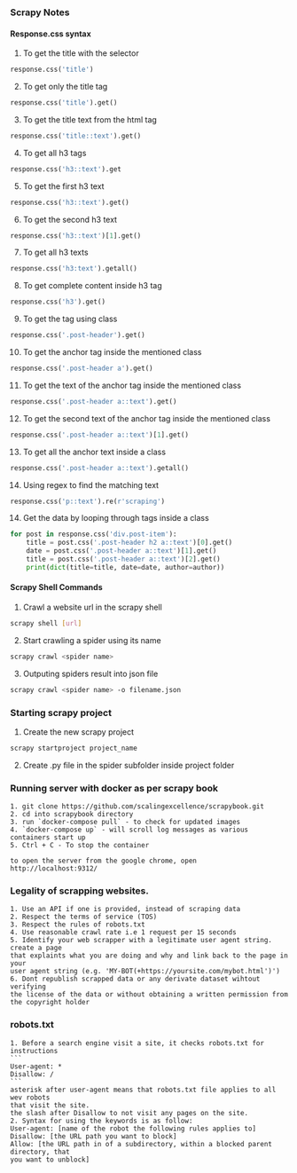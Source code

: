 ### Scrapy Notes

#### Response.css syntax
1. To get the title with the selector
```python
response.css('title')
```
2. To get only the title tag
```python
response.css('title').get()
```
3. To get the title text from the html tag
```python
response.css('title::text').get()
```
4. To get all h3 tags
```python
response.css('h3::text').get
```
5. To get the first h3 text
```python
response.css('h3::text').get()
```
6. To get the second h3 text
```python
response.css('h3::text')[1].get()
```
7. To get all h3 texts
```python
response.css('h3:text').getall()
```
8. To get complete content inside h3 tag
```python
response.css('h3').get()
```
9. To get the tag using class
```python
response.css('.post-header').get()
```
10. To get the anchor tag inside the mentioned class
```python
response.css('.post-header a').get()
```
11. To get the text of the anchor tag inside the mentioned class
```python
response.css('.post-header a::text').get()
```
12. To get the second text of the anchor tag inside the mentioned class
```python
response.css('.post-header a::text')[1].get()
```
13. To get all the anchor text inside a class
```python
response.css('.post-header a::text').getall()
```
14. Using regex to find the matching text
```python
response.css('p::text').re(r'scraping')
```
14. Get the data by looping through tags inside a class
```python
for post in response.css('div.post-item'):
	title = post.css('.post-header h2 a::text')[0].get()
	date = post.css('.post-header a::text')[1].get()
	title = post.css('.post-header a::text')[2].get()
	print(dict(title=title, date=date, author=author))

```

#### Scrapy Shell Commands

1. Crawl a website url in the scrapy shell
```bash
scrapy shell [url]
```

2. Start crawling a spider using its name
```bash
scrapy crawl <spider name>
```

3. Outputing spiders result into json file
```bash
scrapy crawl <spider name> -o filename.json
```

### Starting scrapy project

1. Create the new scrapy project
```bash
scrapy startproject project_name
```

2. Create .py file in the spider subfolder inside project folder

### Running server with docker as per scrapy book
	1. git clone https://github.com/scalingexcellence/scrapybook.git
	2. cd into scrapybook directory
	3. run `docker-compose pull` - to check for updated images
	4. `docker-compose up` - will scroll log messages as various containers start up
	5. Ctrl + C - To stop the container

	to open the server from the google chrome, open
	http://localhost:9312/

### Legality of scrapping websites.
	1. Use an API if one is provided, instead of scraping data
	2. Respect the terms of service (TOS)
	3. Respect the rules of robots.txt
	4. Use reasonable crawl rate i.e 1 request per 15 seconds
	5. Identify your web scrapper with a legitimate user agent string. create a page
	that explaints what you are doing and why and link back to the page in your
	user agent string (e.g. 'MY-BOT(+https://yoursite.com/mybot.html')')
	6. Dont republish scrapped data or any derivate dataset wihtout verifying
	the license of the data or without obtaining a written permission from
	the copyright holder

### robots.txt
	1. Before a search engine visit a site, it checks robots.txt for instructions
	```
	User-agent: *
	Disallow: /
	```
	asterisk after user-agent means that robots.txt file applies to all wev robots
	that visit the site.
	the slash after Disallow to not visit any pages on the site.
	2. Syntax for using the keywords is as follow:
	User-agent: [name of the robot the following rules applies to]
	Disallow: [the URL path you want to block]
	Allow: [the URL path in of a subdirectory, within a blocked parent directory, that
	you want to unblock]

